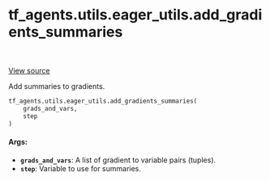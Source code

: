<div itemscope itemtype="http://developers.google.com/ReferenceObject">
<meta itemprop="name" content="tf_agents.utils.eager_utils.add_gradients_summaries" />
<meta itemprop="path" content="Stable" />
</div>

# tf_agents.utils.eager_utils.add_gradients_summaries

<table class="tfo-notebook-buttons tfo-api" align="left">
</table>

<a target="_blank" href="https://github.com/tensorflow/agents/tree/master/tf_agents/utils/eager_utils.py">View
source</a>

Add summaries to gradients.

``` python
tf_agents.utils.eager_utils.add_gradients_summaries(
    grads_and_vars,
    step
)
```

<!-- Placeholder for "Used in" -->

#### Args:

* <b>`grads_and_vars`</b>: A list of gradient to variable pairs (tuples).
* <b>`step`</b>: Variable to use for summaries.